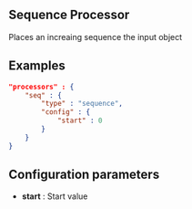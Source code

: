## Sequence Processor

Places an increaing sequence the input object

## Examples

```json
"processors" : {
	"seq" : {
		"type" : "sequence",
		"config" : {
			"start" : 0
		}
	}
}
```

## Configuration parameters
* **start** : Start value
